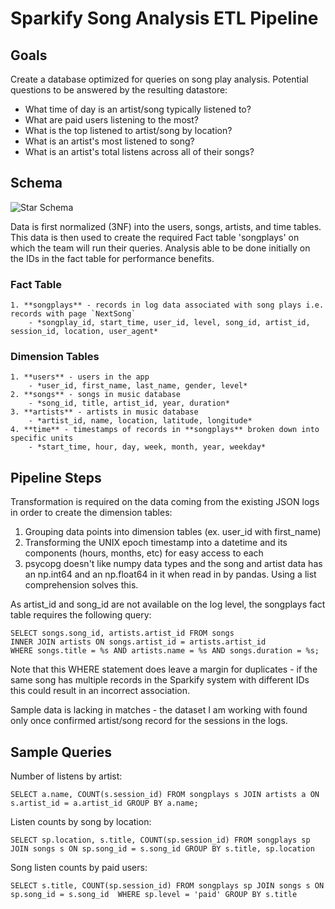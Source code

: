 # Sparkify Song Analysis ETL Pipeline
## Goals
Create a database optimized for queries on song play analysis. Potential questions to be answered by the resulting datastore:
* What time of day is an artist/song typically listened to?
* What are paid users listening to the most?
* What is the top listened to artist/song by location?
* What is an artist's most listened to song?
* What is an artist's total listens across all of their songs?

## Schema
![Star Schema](https://i.imgur.com/Sfoy2Op.png)

Data is first normalized (3NF) into the users, songs, artists, and time tables. This data is then used to create the required Fact table 'songplays' on which the team will run their queries. Analysis able to be done initially on the IDs in the fact table for performance benefits.

### Fact Table
    1. **songplays** - records in log data associated with song plays i.e. records with page `NextSong`
        - *songplay_id, start_time, user_id, level, song_id, artist_id, session_id, location, user_agent*

### Dimension Tables
    1. **users** - users in the app
        - *user_id, first_name, last_name, gender, level*
    2. **songs** - songs in music database
        - *song_id, title, artist_id, year, duration*
    3. **artists** - artists in music database
        - *artist_id, name, location, latitude, longitude*
    4. **time** - timestamps of records in **songplays** broken down into specific units
        - *start_time, hour, day, week, month, year, weekday*


## Pipeline Steps
Transformation is required on the data coming from the existing JSON logs in order to create the dimension tables:

1. Grouping data points into dimension tables (ex. user_id with first_name)
2. Transforming the UNIX epoch timestamp into a datetime and its components (hours, months, etc) for easy access to each
3. psycopg doesn't like numpy data types and the song and artist data has an np.int64 and an np.float64 in it when read in by pandas. Using a list comprehension solves this.

As artist_id and song_id are not available on the log level, the songplays fact table requires the following query:

    SELECT songs.song_id, artists.artist_id FROM songs
    INNER JOIN artists ON songs.artist_id = artists.artist_id
    WHERE songs.title = %s AND artists.name = %s AND songs.duration = %s;
    
Note that this WHERE statement does leave a margin for duplicates - if the same song has multiple records in the Sparkify system with different IDs this could result in an incorrect association.

Sample data is lacking in matches - the dataset I am working with found only once confirmed artist/song record for the sessions in the logs.

## Sample Queries
Number of listens by artist:

    SELECT a.name, COUNT(s.session_id) FROM songplays s JOIN artists a ON s.artist_id = a.artist_id GROUP BY a.name;
    
Listen counts by song by location:

    SELECT sp.location, s.title, COUNT(sp.session_id) FROM songplays sp JOIN songs s ON sp.song_id = s.song_id GROUP BY s.title, sp.location
    
Song listen counts by paid users:

    SELECT s.title, COUNT(sp.session_id) FROM songplays sp JOIN songs s ON sp.song_id = s.song_id  WHERE sp.level = 'paid' GROUP BY s.title